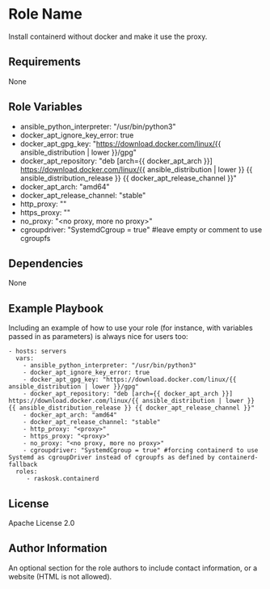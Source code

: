 Role Name
=========

Install containerd without docker and make it use the proxy.

Requirements
------------

None

Role Variables
--------------

  - ansible_python_interpreter: "/usr/bin/python3"
  - docker_apt_ignore_key_error: true
  - docker_apt_gpg_key: "https://download.docker.com/linux/{{ ansible_distribution | lower }}/gpg"
  - docker_apt_repository: "deb [arch={{ docker_apt_arch }}] https://download.docker.com/linux/{{ ansible_distribution | lower }} {{ ansible_distribution_release }} {{ docker_apt_release_channel }}"
  - docker_apt_arch: "amd64"
  - docker_apt_release_channel: "stable"
  - http_proxy: "<proxy>"
  - https_proxy: "<proxy>"
  - no_proxy: "<no proxy, more no proxy>"
  - cgroupdriver: "SystemdCgroup = true" #leave empty or comment to use cgroupfs

Dependencies
------------

None

Example Playbook
----------------

Including an example of how to use your role (for instance, with variables passed in as parameters) is always nice for users too:

    - hosts: servers
      vars:
        - ansible_python_interpreter: "/usr/bin/python3"
        - docker_apt_ignore_key_error: true
        - docker_apt_gpg_key: "https://download.docker.com/linux/{{ ansible_distribution | lower }}/gpg"
        - docker_apt_repository: "deb [arch={{ docker_apt_arch }}] https://download.docker.com/linux/{{ ansible_distribution | lower }} {{ ansible_distribution_release }} {{ docker_apt_release_channel }}"
        - docker_apt_arch: "amd64"
        - docker_apt_release_channel: "stable"
        - http_proxy: "<proxy>"
        - https_proxy: "<proxy>"
        - no_proxy: "<no proxy, more no proxy>"
        - cgroupdriver: "SystemdCgroup = true" #forcing containerd to use Systemd as cgroupDriver instead of cgroupfs as defined by containerd-fallback
      roles:
         - raskosk.containerd

License
-------

Apache License 2.0

Author Information
------------------

An optional section for the role authors to include contact information, or a website (HTML is not allowed).
